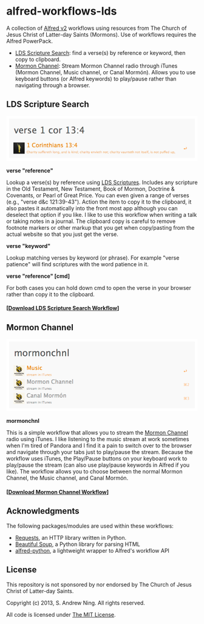 alfred-workflows-lds
====================

A collection of [Alfred v2](http://www.alfredapp.com) workflows using resources from The Church of Jesus Christ of Latter-day Saints (Mormons).  Use of workflows requires the Alfred PowerPack.

- [LDS Scripture Search](#lds-scripture-search): find a verse(s) by reference or keyword, then copy to clipboard.
- [Mormon Channel](#mormon-channel): Stream Mormon Channel radio through iTunes (Mormon Channel, Music channel, or Canal Mormón).  Allows you to use keyboard buttons (or Alfred keywords) to play/pause rather than navigating through a browser.


LDS Scripture Search
--------------------

![](screenshots/scripture.tiff)

**verse "reference"**

Lookup a verse(s) by reference using [LDS Scriptures](http://www.lds.org/scriptures?lang=eng).  Includes any scripture in the Old Testament, New Testament, Book of Mormon, Doctrine & Covenants, or Pearl of Great Price.  You can even given a range of verses (e.g., "verse d&c 121:39-43").  Action the item to copy it to the clipboard, it also pastes it automatically into the front most app although you can deselect that option if you like.  I like to use this workflow when writing a talk or taking notes in a journal.  The clipboard copy is careful to remove footnote markers or other markup that you get when copy/pasting from the actual website so that you just get the verse.

**verse "keyword"**

Lookup matching verses by keyword (or phrase).  For example "verse patience" will find scriptures with the word patience in it.

**verse "reference" [cmd]**

For both cases you can hold down cmd to open the verse in your browser rather than copy it to the clipboard.


#### [[Download LDS Scripture Search Workflow](https://github.com/andrewning/alfred-workflows-lds/raw/master/lds-scripture-search/LDS%20Scripture%20Search.alfredworkflow)]


Mormon Channel
--------------

![](screenshots/mormonchnl.tiff)

**mormonchnl**

This is a simple workflow that allows you to stream the [Mormon Channel](http://www.mormonchannel.org) radio using iTunes.  I like listening to the music stream at work sometimes when I'm tired of Pandora and I find it a pain to switch over to the browser and navigate through your tabs just to play/pause the stream.  Because the workflow uses iTunes, the Play/Pause buttons on your keyboard work to play/pause the stream (can also use play/pause keywords in Alfred if you like).  The workflow allows you to choose between the normal Mormon Channel, the Music channel, and Canal Mormón.

#### [[Download Mormon Channel Workflow](https://github.com/andrewning/alfred-workflows-lds/raw/master/mormon-channel/Mormon%20Channel.alfredworkflow)]


Acknowledgments
---------------

The following packages/modules are used within these workflows:

- [Requests](http://docs.python-requests.org/en/latest/), an HTTP library written in Python.
- [Beautiful Soup](http://www.crummy.com/software/BeautifulSoup/), a Python library for parsing HTML
- [alfred-python](https://github.com/nikipore/alfred-python), a lightweight wrapper to Alfred's workflow API

License
-------

This repository is not sponsored by nor endorsed by The Church of Jesus Christ of Latter-day Saints.

Copyright (c) 2013, S. Andrew Ning.  All rights reserved.

All code is licensed under [The MIT License](http://opensource.org/licenses/mit-license.php).
